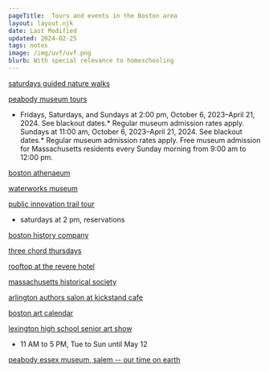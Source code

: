 ```yaml
---
pageTitle:  Tours and events in the Boston area
layout: layout.njk
date: Last Modified
updated: 2024-02-25
tags: notes 
image: /img/uvf/uvf.png
blurb: With special relevance to homeschooling 
---
```


[saturdays guided nature walks](https://thetrustees.org/program/guided-hikes/)

[peabody museum tours](https://peabody.harvard.edu/groups-and-tours)

- Fridays, Saturdays, and Sundays at 2:00 pm, October 6, 2023–April 21, 2024. See blackout dates.* Regular museum admission rates apply. 
Sundays at 11:00 am, October 6, 2023–April 21, 2024. See blackout dates.* Regular museum admission rates apply. Free museum admission for Massachusetts residents every Sunday morning from 9:00 am to 12:00 pm. 

[boston athenaeum](https://bostonathenaeum.org/)

[waterworks museum](https://waterworksmuseum.org/visit)

[public innovation trail tour](https://trytn.com/en/cambridgehistoricaltours/Details/3f199dc1-b1da-4807-88c6-af45ab5736e5?typeOfProduct=activity)
- saturdays at 2 pm, reservations

[boston history company](https://trytn.com/en/CambridgeHistoricalTours)

[three chord thursdays](https://www.thebostoncalendar.com/events/3-chord-thursday-hybrid--18)

[rooftop at the revere hotel](https://www.thebostoncalendar.com/events/rooftop-at-the-revere-hotel-2022)

[massachusetts historical society](https://www.masshist.org/)

[arlington authors salon at kickstand cafe](https://www.robbinslibrary.org/event/arlington-author-salon-poetry/)

[boston art calendar](https://calendar.artsboston.org/)

[lexington high school senior art show](https://calendar.artsboston.org/event/lexington-high-school-senior-show/)
- 11 AM to 5 PM, Tue to Sun until May 12

[peabody essex museum, salem -- our time on earth](https://www.pem.org/exhibitions/our-time-on-earth)  


